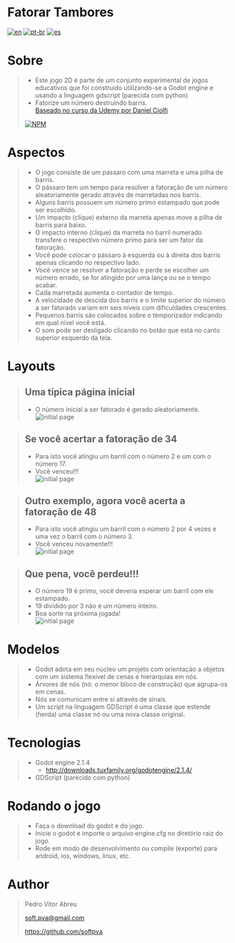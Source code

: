 # **Fatorar Tambores**
[![en](https://img.shields.io/badge/lang-en-red.svg)](https://github.com/softpva/factorizeBarrels)
[![pt-br](https://img.shields.io/badge/lang-pt--br-green.svg)](./README.pt-br.md)
[![es](https://img.shields.io/badge/lang-es-yellow.svg)](./README.es.md)
  

# Sobre
> - Este jogo 2D é parte de um conjunto experimental de jogos educativos que foi construido utilizando-se a Godot engine e usando a linguagem gdscript (parecida com python)
> - Fatorize um número destruindo barris.  
> [Baseado no curso da Udemy por Daniel Ciolfi ](https://www.udemy.com/share/101H2o3@0zyuHpubHArkGylel-tlkpuc2Z8f7BSf-UPUKMRqKbIxfDej4CiTEewmp7UrDPCV/)
>
> [![NPM](https://img.shields.io/npm/l/react)](./LICENSE) 

# Aspectos
> - O jogo consiste de um pássaro com uma marreta e uma pilha de barris.
> - O pássaro tem um tempo para resolver a fatoração de um número aleatoriamente gerado através de marretadas nos barris.
> - Alguns barris possuem um número primo estampado que pode ser escolhido.
> - Um impacto (clique) externo da marreta apenas move a pilha de barris para baixo.
> - O impacto interno (clique) da marreta no barril numerado transfere o respectivo número primo para ser um fator da fatoração.
> - Você pode colocar o pássaro à esquerda ou à direita dos barris apenas clicando no respectivo lado.
> - Você vence se resolver a fatoração e perde se escolher um número errado, se for atingido por uma lança ou se o tempo acabar.
> - Cada marretada aumenta o contador de tempo.
> - A velocidade de descida dos barris e o limite superior do número a ser fatorado variam em seis níveis com dificuldades crescentes.
> - Pequenos barris são colocados sobre o temporizador indicando em qual nível você está.
> - O som pode ser desligado clicando no botão que está no canto superior esquerdo da tela.

# Layouts
> ## Uma típica página inicial  
> - O número inicial a ser fatorado é gerado aleatoriamente.  
> ![initial page](./readmeImages/initial_page.gif)

> ## Se você acertar a fatoração de 34  
> - Para isto você atingiu um barril com o número 2 e um com o número 17.  
> - Você venceu!!!   
> ![initial page](./readmeImages/Get_34.gif)

> ## Outro exemplo, agora você acerta a fatoração de 48
> - Para isto você atingiu um barril com o número 2 por 4 vezes e uma vez o barril com o número 3.  
> - Você venceu novamente!!!  
> ![initial page](./readmeImages/get_48.gif)

> ## Que pena, você perdeu!!!
> - O número 19 é primo, você deveria esperar um barril com ele estampado.  
> - 19 dividido por 3 não é um número inteiro.  
> - Boa sorte na próxima jogada!   
> ![initial page](./readmeImages/bum_152.gif)

# Modelos
> - Godot adota em seu núcleo um projeto com orientação a objetos com um sistema flexível de cenas e hierarquias em nós.
> - Árvores de nós (nó: o menor bloco de construção) que agrupa-os em cenas.
> - Nós se comunicam entre si através de sinais. 
> - Um script na linguagem GDScript é uma classe que estende (herda) uma classe nó ou uma nova classe original.

# Tecnologias
> - Godot engine 2.1.4
>     - http://downloads.tuxfamily.org/godotengine/2.1.4/
> - GDScript (parecido com python)

# Rodando o jogo
> - Faça o download do godot e do jogo.
> - Inicie o godot e importe o arquivo engine.cfg no diretório raiz do jogo.
> - Rode em modo de desenvolvimento ou compile (exporte) para android, ios, windows, linux, etc.

# Author
> Pedro Vitor Abreu
>
> <soft.pva@gmail.com>
>
> <https://github.com/softpva>


